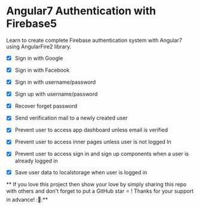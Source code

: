 # Angular7 Authentication with Firebase5

Learn to create complete Firebase authentication system with Angular7 using AngularFire2 library.

- [x] Sign in with Google
- [x] Sign in with Facebook
- [x] Sign in with username/password
- [x] Sign up with username/password
- [x] Recover forget password
- [x] Send verification mail to a newly created user
- [x] Prevent user to access app dashboard unless email is verified
- [x] Prevent user to access inner pages unless user is not logged In
- [x] Prevent user to access sign in and sign up components when a user is already logged in
- [x] Save user data to localstorage when user is logged in


** If you love this project then show your love by simply sharing this repo with others and don't forget to put a GitHub star ⭐ ! Thanks for your support in advance! ::pray::**
